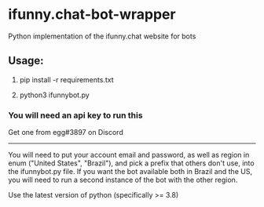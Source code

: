 # ifunny.chat-bot-wrapper
Python implementation of the ifunny.chat website for bots

## Usage:
1. pip install -r requirements.txt

2. python3 ifunnybot.py

### You will need an api key to run this
Get one from egg#3897 on Discord

---

You will need to put your account email and password, as well as region in enum ("United States", "Brazil"), and pick a prefix that others don't use, into the ifunnybot.py file.
If you want the bot available both in Brazil and the US, you will need to run a second instance of the bot with the other region.

Use the latest version of python (specifically >= 3.8)
